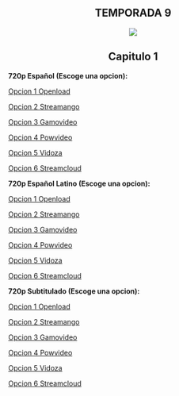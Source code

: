 ## <div align="center">TEMPORADA 9
<div align="center"><img src="https://image.tmdb.org/t/p/w780/vv8lzWVRh7W5O5yZzbKjOVTNvUh.jpg"></div>

## <div align="center">Capitulo 1</center></div>

<b>720p Español (Escoge una opcion):</b>

<a href="https://openload.co/f/bHz_t3K62yA/">Opcion 1 Openload</a>

<a href="https://streamango.com/f/nnetrptnslkemtsf/">Opcion 2 Streamango</a>

<a href="http://gamovideo.com/uhqh2upa0fx3">Opcion 3 Gamovideo</a>

<a href="http://powvideo.net/2iwqbjz03kul">Opcion 4 Powvideo</a>

<a href="https://vidoza.net/6iu15xgs5sf1.html">Opcion 5 Vidoza</a>

<a href="http://streamcloud.eu/7cpaib2ylq82">Opcion 6 Streamcloud</a>

<b>720p Español Latino (Escoge una opcion):</b>

<a href="https://openload.co/f/Fbslw5cpyQc/">Opcion 1 Openload</a>

<a href="https://streamango.com/f/aqcnqcsbkkeeqsbm/">Opcion 2 Streamango</a>

<a href="http://gamovideo.com/06ztlzd4vihg">Opcion 3 Gamovideo</a>

<a href="http://powvideo.net/ftrp80rqym5c">Opcion 4 Powvideo</a>

<a href="https://vidoza.net/4n4co6m7yvqz.html">Opcion 5 Vidoza</a>

<a href="http://streamcloud.eu/3lvlhpnk14bi">Opcion 6 Streamcloud</a>

<b>720p Subtitulado (Escoge una opcion):</b>

<a href="https://openload.co/f/oWCPkS-Q-Ko/">Opcion 1 Openload</a>

<a href="https://streamango.com/f/oarckrfsloocakcp/">Opcion 2 Streamango</a>

<a href="http://gamovideo.com/i18wnl9dx3nz">Opcion 3 Gamovideo</a>

<a href="http://powvideo.net/wpbt35bdtayz">Opcion 4 Powvideo</a>

<a href="https://vidoza.net/jhp03g2iajeh.html">Opcion 5 Vidoza</a>

<a href="http://streamcloud.eu/xb1w6bmljj6l">Opcion 6 Streamcloud</a>
